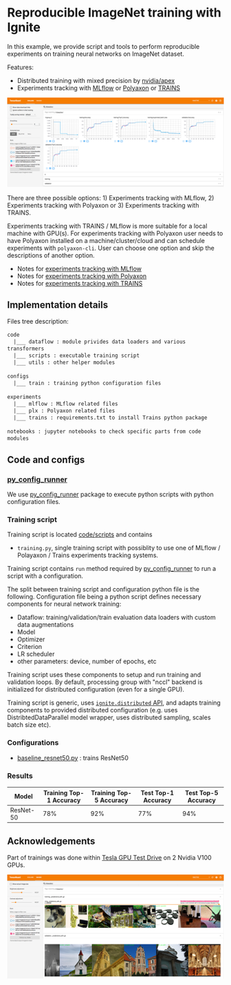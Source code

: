 # Reproducible ImageNet training with Ignite

In this example, we provide script and tools to perform reproducible experiments on training neural networks on ImageNet
dataset.

Features:
- Distributed training with mixed precision by [nvidia/apex](https://github.com/NVIDIA/apex/)
- Experiments tracking with [MLflow](https://mlflow.org/) or [Polyaxon](https://polyaxon.com/) or [TRAINS](https://github.com/allegroai/trains)

![tb_dashboard](assets/tb_dashboard.png)

There are three possible options: 1) Experiments tracking with MLflow, 2) Experiments tracking with Polyaxon or 3) Experiments tracking with TRAINS. 

Experiments tracking with TRAINS / MLflow is more suitable for a local machine with GPU(s). For experiments tracking with Polyaxon
user needs to have Polyaxon installed on a machine/cluster/cloud and can schedule experiments with `polyaxon-cli`.
User can choose one option and skip the descriptions of another option.

- Notes for [experiments tracking with MLflow](NOTES_MLflow.md)
- Notes for [experiments tracking with Polyaxon](NOTES_Polyaxon.md)
- Notes for [experiments tracking with TRAINS](NOTES_Trains.md)

## Implementation details

Files tree description:
```
code
  |___ dataflow : module privides data loaders and various transformers
  |___ scripts : executable training script
  |___ utils : other helper modules

configs
  |___ train : training python configuration files  
  
experiments 
  |___ mlflow : MLflow related files
  |___ plx : Polyaxon related files
  |___ trains : requirements.txt to install Trains python package
 
notebooks : jupyter notebooks to check specific parts from code modules 
```

## Code and configs

### [py_config_runner](https://github.com/vfdev-5/py_config_runner)

We use [py_config_runner](https://github.com/vfdev-5/py_config_runner) package to execute python scripts with python configuration files.

### Training script

Training script is located [code/scripts](code/scripts/) and contains

- `training.py`, single training script with possiblity to use one of MLflow / Polayaxon / Trains experiments tracking systems.
 
Training script contains `run` method required by [py_config_runner](https://github.com/vfdev-5/py_config_runner) to 
run a script with a configuration. 

The split between training script and configuration python file is the following. 
Configuration file being a python script defines necessary components for neural network training:
- Dataflow: training/validation/train evaluation data loaders with custom data augmentations 
- Model
- Optimizer
- Criterion
- LR scheduler
- other parameters: device, number of epochs, etc

Training script uses these components to setup and run training and validation loops. By default, 
processing group with "nccl" backend is initialized for distributed configuration (even for a single GPU).

Training script is generic, uses [`ignite.distributed` API](https://pytorch.org/ignite/master/distributed.html), and adapts
training components to provided distributed configuration (e.g. uses DistribtedDataParallel model wrapper, 
uses distributed sampling, scales batch size etc).

### Configurations

- [baseline_resnet50.py](configs/train/baseline_resnet50.py) : trains ResNet50


### Results

Model | Training Top-1 Accuracy | Training Top-5 Accuracy | Test Top-1 Accuracy | Test Top-5 Accuracy
---|---|---|---|---
ResNet-50 | 78% | 92% | 77% | 94%

## Acknowledgements

Part of trainings was done within [Tesla GPU Test Drive](https://www.nvidia.com/en-us/data-center/tesla/gpu-test-drive/) 
on 2 Nvidia V100 GPUs.

![tb_dashboard_images](assets/tb_dashboard_images.png)